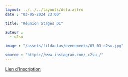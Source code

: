 ```yaml
---
layout: ../../../layouts/Actu.astro
date : "03-05-2024 23:00"

title: "Réunion Stages D1"

auteur :
  - c2su

image : "/assets/fildactus/evenements/05-03-c2su.jpg"

source : "https://www.instagram.com/_c2su_/"
---
```


[Lien d'Inscription](https://docs.google.com/forms/d/e/1FAIpQLSdgNdhSAyyrZE0zV1xeMEPt0g8h45i2r6BThJYvoDTPKoKXgA/viewform)